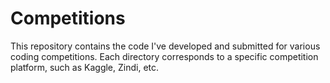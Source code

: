 # Competitions
This repository contains the code I've developed and submitted for various coding competitions. Each directory corresponds to a specific competition platform, such as Kaggle, Zindi, etc.
